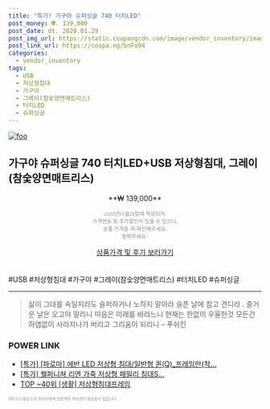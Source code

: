 ```yaml
--- 
title: "특가! 가구야 슈퍼싱글 740 터치LED" 
post_money: ₩. 139,000 
post_date: dt. 2020.01.29 
post_img_url: https://static.coupangcdn.com/image/vendor_inventory/images/2017/09/27/9/1/b361ef10-f177-4bc1-abc5-1304f79d4b81.jpg 
post_link_url: https://coupa.ng/bnFo94 
categories: 
  - vendor_inventory 
tags: 
  - USB 
  - 저상형침대 
  - 가구야 
  - 그레이(참숯양면매트리스) 
  - 터치LED 
  - 슈퍼싱글 
--- 
```

[![foo](https://static.coupangcdn.com/image/vendor_inventory/images/2017/09/27/9/1/b361ef10-f177-4bc1-abc5-1304f79d4b81.jpg)](https://coupa.ng/bnFo94) 

## 가구야 슈퍼싱글 740 터치LED+USB 저상형침대, 그레이(참숯양면매트리스) 
<p style="text-align: center;">**₩ 139,000**</p> 
<p style="text-align: center;"><span style="color: #898c8f; font-family: Georgia,Times,serif; font-size: 0.75em;">2020년01월29일에 작성되어, <br>가격변동 및 추가할인이 있을 수 있으니,<br> 상품 가격을 꼭!확인해주세요.<br>행복하세요~</span> 
</p>	 
<div markdown="0" style="text-align: center;"><a href="https://coupa.ng/bnFo94" class="btn btn--success">상품가격 및 후기 보러가기</a></div> 
<br><br> 
  #USB #저상형침대 #가구야 #그레이(참숯양면매트리스) #터치LED #슈퍼싱글 
<hr> 

> 삶이 그대를 속일지라도 슬퍼하거나 노하지 말아라 슬픈 날에 참고 견디라 . 즐거운 날은 오고야 말리니 마음은 미래를 바라느니 현재는 한없이 우울한것 모든건 하염없이 사라지나가 버리고 그리움이 되리니 – 푸쉬킨 


### POWER LINK

* <a href="https://blog.naver.com/santokki14/221789607793" target="_blank">[특가] [파로마] 에반 LED 저상형 침대/일반형 퀸(Q)_프레임만(착...</a>
* <a href="https://blog.naver.com/sakai111/221789772900" target="_blank">[특가] 웰퍼니쳐 리엔 가죽 저상형 패밀리 침대S...</a>
* <a href="https://blog.naver.com/an0733/221788770511" target="_blank"> TOP ~40위 [생활] 저상형침대프레임</a>

<span style="color: #898c8f; font-family: Georgia,Times,serif; font-size: 0.55em;">파트너스활동으로 작성자에게 일정액의 커미션이 제공될수 있습니다.</span> 
